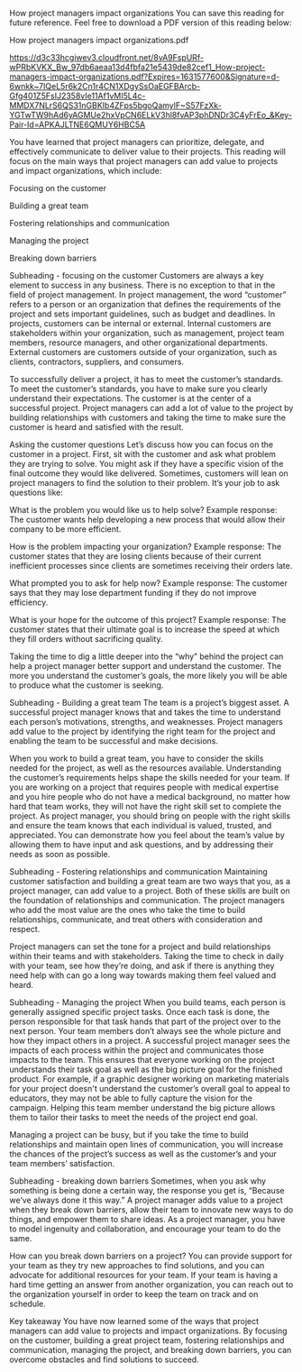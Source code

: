 How project managers impact organizations
You can save this reading for future reference. Feel free to download a PDF version of this reading below:

How project managers impact organizations.pdf

https://d3c33hcgiwev3.cloudfront.net/8vA9FspURf-wPRbKVKX_Bw_97db6aeaa13d4fbfa21e5439de82cef1_How-project-managers-impact-organizations.pdf?Expires=1631577600&Signature=d-6wnkk~7IQeL5r6k2Cn1r4CN1XDgySsOaEGFBArcb-Gfg401Z5FsIJ2358vIe11Af1vMI5L4c-MMDX7NLrS6QS31nGBKIb4ZFps5bgoQamylF~S57FzXk-YGTwTW9hAd6yAGMUe2hxVpCN6ELkV3hl8fvAP3phDNDr3C4yFrEo_&Key-Pair-Id=APKAJLTNE6QMUY6HBC5A

You have learned that project managers can prioritize, delegate, and effectively communicate to deliver value to their projects. This reading will focus on the main ways that project managers can add value to projects and impact organizations, which include: 

Focusing on the customer

Building a great team

Fostering relationships and communication

Managing the project

Breaking down barriers

Subheading - focusing on the customer
Customers are always a key element to success in any business. There is no exception to that in the field of project management. In project management, the word “customer” refers to a person or an organization that defines the requirements of the project and sets important guidelines, such as budget and deadlines. In projects, customers can be internal or external. Internal customers are stakeholders within your organization, such as management, project team members, resource managers, and other organizational departments. External customers are customers outside of your organization, such as clients, contractors, suppliers, and consumers.  

To successfully deliver a project, it has to meet the customer’s standards. To meet the customer’s standards, you have to make sure you clearly understand their expectations. The customer is at the center of a successful project. Project managers can add a lot of value to the project by building relationships with customers and taking the time to make sure the customer is heard and satisfied with the result. 

Asking the customer questions
Let’s discuss how you can focus on the customer in a project. First, sit with the customer and ask what problem they are trying to solve. You might ask if they have a specific vision of the final outcome they would like delivered. Sometimes, customers will lean on project managers to find the solution to their problem. It’s your job to ask questions like:

What is the problem you would like us to help solve? Example response: The customer wants help developing a new process that would allow their company to be more efficient.

How is the problem impacting your organization? Example response: The customer states that they are losing clients because of their current inefficient processes since clients are sometimes receiving their orders late.

What prompted you to ask for help now? Example response: The customer says that they may lose department funding if they do not improve efficiency. 

What is your hope for the outcome of this project? Example response: The customer states that their ultimate goal is to increase the speed at which they fill orders without sacrificing quality.  

Taking the time to dig a little deeper into the “why” behind the project can help a project manager better support and understand the customer. The more you understand the customer’s goals, the more likely you will be able to produce what the customer is seeking.

Subheading - Building a great team
The team is a project’s biggest asset. A successful project manager knows that and takes the time to understand each person’s motivations, strengths, and weaknesses. Project managers add value to the project by identifying the right team for the project and enabling the team to be successful and make decisions. 

When you work to build a great team, you have to consider the skills needed for the project, as well as the resources available. Understanding the customer’s requirements helps shape the skills needed for your team. If you are working on a project that requires people with medical expertise and you hire people who do not have a medical background, no matter how hard that team works, they will not have the right skill set to complete the project. As project manager, you should bring on people with the right skills and ensure the team knows that each individual is valued, trusted, and appreciated. You can demonstrate how you feel about the team’s value by allowing them to have input and ask questions, and by addressing their needs as soon as possible. 

Subheading - Fostering relationships and communication
Maintaining customer satisfaction and building a great team are two ways that you, as a project manager, can add value to a project. Both of these skills are built on the foundation of relationships and communication. The project managers who add the most value are the ones who take the time to build relationships, communicate, and treat others with consideration and respect.

Project managers can set the tone for a project and build relationships within their teams and with stakeholders. Taking the time to check in daily with your team, see how they’re doing, and ask if there is anything they need help with can go a long way towards making them feel valued and heard. 

Subheading - Managing the project
When you build teams, each person is generally assigned specific project tasks. Once each task is done, the person responsible for that task hands that part of the project over to the next person. Your team members don’t always see the whole picture and how they impact others in a project. A successful project manager sees the impacts of each process within the project and communicates those impacts to the team. This ensures that everyone working on the project understands their task goal as well as the big picture goal for the finished product. For example, if a graphic designer working on marketing materials for your project doesn't understand the customer’s overall goal to appeal to educators, they may not be able to fully capture the vision for the campaign. Helping this team member understand the big picture allows them to tailor their tasks to meet the needs of the project end goal.

Managing a project can be busy, but if you take the time to build relationships and maintain open lines of communication, you will increase the chances of the project’s success as well as the customer’s and your team members’ satisfaction.  

Subheading - breaking down barriers
Sometimes, when you ask why something is being done a certain way, the response you get is, “Because we’ve always done it this way.” A project manager adds value to a project when they break down barriers, allow their team to innovate new ways to do things, and empower them to share ideas. As a project manager, you have to model ingenuity and collaboration, and encourage your team to do the same.

How can you break down barriers on a project? You can provide support for your team as they try new approaches to find solutions, and you can advocate for additional resources for your team. If your team is having a hard time getting an answer from another organization, you can reach out to the organization yourself in order to keep the team on track and on schedule. 

Key takeaway
You have now learned some of the ways that project managers can add value to projects and impact organizations. By focusing on the customer, building a great project team, fostering relationships and communication, managing the project, and breaking down barriers, you can overcome obstacles and find solutions to succeed. 